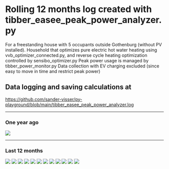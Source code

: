 # Rolling 12 months log created with tibber_easee_peak_power_analyzer.py
For a freestanding house with 5 occupants outside Gothenburg (without PV installed).
Household that optimizes pure electric hot water heating using vvb_optimizer_connected.py,
and reverse cycle heating optimization controlled by sensibo_optimizer.py
Peak power usage is managed by tibber_power_monitor.py
Data collection with EV charging excluded (since easy to move in time and restrict peak power)

## Data logging and saving calculations at 
https://github.com/sander-visser/py-playground/blob/main/tibber_easee_peak_power_analyzer.log

---
### One year ago
<img src="2024-07-01_2024-07-31.png">

---

### Last 12 months
<img src="2025-07-01_2025-07-31.png">
<img src="2025-06-01_2025-06-30.png">
<img src="2025-05-01_2025-05-31.png">
<img src="2025-04-01_2025-04-30.png">
<img src="2025-03-01_2025-03-31.png">
<img src="2025-02-01_2025-02-28.png">
<img src="2025-01-01_2025-01-31.png">
<img src="2024-12-01_2024-12-31.png">
<img src="2024-11-01_2024-11-30.png">
<img src="2024-10-01_2024-10-31.png">
<img src="2024-09-01_2024-09-30.png">
<img src="2024-08-01_2024-08-31.png">
